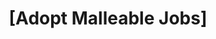 ---
layout: tactic

title:  "[Adopt Malleable Jobs]"
tags: management performance
t-sort: "Awesome Tactic"
t-type: "Architectural Tactic"
categories: resource-allocation
t-description: "Transition from fixed-size job scheduling to malleable jobs that can dynamically adjust their allocated resources (e.g., number of vCPUs or nodes) during execution based on system load and availability. Malleable jobs allow the system to expand or shrink job execution footprints in real time, thereby reducing energy waste, response time, and waiting time. This tactic is especially effective when paired with resource-aware monitoring and scheduling components like the Adaptive Batch Scheduler (ABS), which dynamically coordinates resource allocation to optimize performance and prevent overprovisioning or underutilization"
t-participant: "Scientific software developers"
t-artifact: "Slurm batch job scheduler, runtime resource monitor."
t-context: "HPC environments and scientific workflows using traditional batch systems (e.g., Slurm) where jobs are pre-assigned fixed resource allocations, often leading to underutilized or idle computational resources"
t-feature: "Job execution management, parallel task scheduling"
t-intent: "To reduce energy consumption and improve computational efficiency by dynamically adapting job sizes to current hardware resource availability"
t-targetQA: "Energy efficiency"
t-relatedQA: 
t-measuredimpact: "waiting and response times, energy usage"
t-source: "Stoico, Vincenzo and Voronovs, Dmitrijs and Malavolta, Ivano and Lago, Patricia, How Does Parallelism Impact the Energy Efficiency and Performance of High-Performance Scientific Software? The Case of Haddock (February 13, 2025)."
t-source-doi: "http://dx.doi.org/10.2139/ssrn.5137167"
---